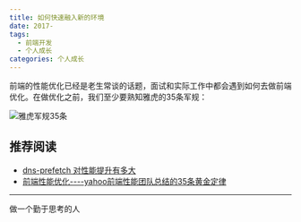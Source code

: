 ```yaml
---
title: 如何快速融入新的环境
date: 2017-
tags:
  - 前端开发
  - 个人成长
categories: 个人成长
---
```


前端的性能优化已经是老生常谈的话题，面试和实际工作中都会遇到如何去做前端优化。在做优化之前，我们至少要熟知雅虎的35条军规：

![雅虎军规35条](/images/雅虎35.PNG)


## 推荐阅读

+ [dns-prefetch 对性能提升有多大](http://blog.sina.com.cn/s/blog_bf9440220102wwgo.html)
+ [前端性能优化----yahoo前端性能团队总结的35条黄金定律](前端性能优化----yahoo前端性能团队总结的35条黄金定律)
---
做一个勤于思考的人
